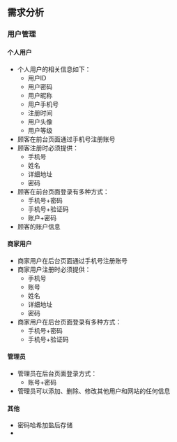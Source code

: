## 需求分析
### 用户管理
#### 个人用户
- 个人用户的相关信息如下：
	- 用户ID
	- 用户密码
	- 用户昵称
	- 用户手机号
	- 注册时间
	- 用户头像
	- 用户等级
- 顾客在前台页面通过手机号注册账号
- 顾客注册时必须提供：
	- 手机号
	- 姓名
	- 详细地址
	- 密码
- 顾客在前台页面登录有多种方式：
	- 手机号+密码
	- 手机号+验证码
	- 账户+密码
- 顾客的账户信息
#### 商家用户
- 商家用户在后台页面通过手机号注册账号
- 商家用户注册时必须提供：
	- 手机号
	- 账号
	- 姓名
	- 详细地址
	- 密码
- 商家用户在后台页面登录有多种方式：
	- 手机号+密码
	- 手机号+验证码
#### 管理员
- 管理员在后台页面登录方式：
	- 账号+密码
- 管理员可以添加、删除、修改其他用户和网站的任何信息
#### 其他
- 密码哈希加盐后存储
- 
<!--stackedit_data:
eyJoaXN0b3J5IjpbOTcwMDc2OTQzLC0xNDYzNjY4MzY4LC03Mz
YyMTcyNTYsLTE5MDEzMTE3ODYsMzQ3ODA5NDQ2LC01NTczNjM1
OV19
-->